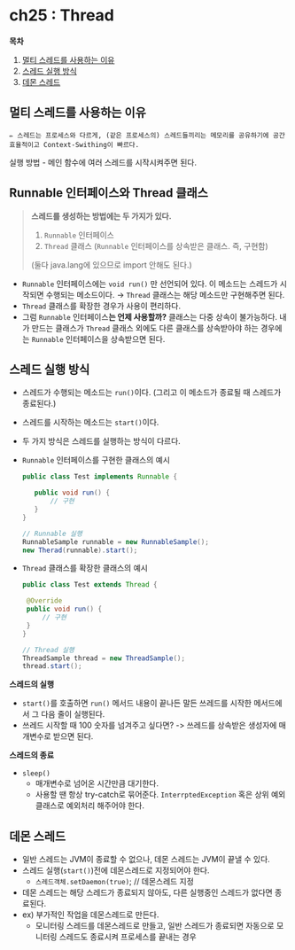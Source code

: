 # ch25 : Thread

**목차**

1. [멀티 스레드를 사용하는 이유](ch25\_thread.md#멀티-스레드를-사용하는-이유)
2. [스레드 실행 방식](ch25\_thread.md#스레드-실행-방식)
3. [데몬 스레드](ch25\_thread.md#데몬-스레드)

## 멀티 스레드를 사용하는 이유

```
✏️ 스레드는 프로세스와 다르게, (같은 프로세스의) 스레드들끼리는 메모리를 공유하기에 공간 효율적이고 Context-Swithing이 빠르다.
```

실행 방법 - 메인 함수에 여러 스레드를 시작시켜주면 된다.

## Runnable 인터페이스와 Thread 클래스

> **스레드를 생성하는 방법에는 두 가지가 있다.**
>
> 1. `Runnable` 인터페이스
> 2. `Thread` 클래스 (`Runnable` 인터페이스를 상속받은 클래스. 즉, 구현함)
>
> (둘다 java.lang에 있으므로 import 안해도 된다.)

* `Runnable` 인터페이스에는 `void run()` 만 선언되어 있다. 이 메소드는 스레드가 시작되면 수행되는 메소드이다. → `Thread` 클래스는 해당 메소드만 구현해주면 된다.
* `Thread` 클래스를 확장한 경우가 사용이 편리하다.
* 그럼 `Runnable` 인터페이스**는 언제 사용할까?** 클래스는 다중 상속이 불가능하다. 내가 만드는 클래스가 `Thread` 클래스 외에도 다른 클래스를 상속받아야 하는 경우에는 `Runnable` 인터페이스을 상속받으면 된다.

## 스레드 실행 방식

* 스레드가 수행되는 메소드는 `run()`이다. (그리고 이 메소드가 종료될 때 스레드가 종료된다.)
* 스레드를 시작하는 메소드는 `start()`이다.
* 두 가지 방식은 스레드를 실행하는 방식이 다르다.
*   `Runnable` 인터페이스를 구현한 클래스의 예시

    ```java
    public class Test implements Runnable {

       public void run() {
    	   // 구현
       }
    }

    // Runnable 실행
    RunnableSample runnable = new RunnableSample();
    new Therad(runnable).start(); 
    ```
*   `Thread` 클래스를 확장한 클래스의 예시

    ```java
    public class Test extends Thread {

     @Override
     public void run() {
    	 // 구현
     }
    }

    // Thread 실행
    ThreadSample thread = new ThreadSample();
    thread.start();  
    ```

**스레드의 실행**

* `start()`를 호출하면 `run()` 메서드 내용이 끝나든 말든 쓰레드를 시작한 메서드에서 그 다음 줄이 실행된다.
* 쓰레드 시작할 때 100 숫자를 넘겨주고 싶다면? -> 쓰레드를 상속받은 생성자에 매개변수로 받으면 된다.

**스레드의 종료**

* `sleep()`
  * 매개변수로 넘어온 시간만큼 대기한다.
  * 사용할 땐 항상 try-catch로 묶어준다. `InterrptedException` 혹은 상위 예외 클래스로 예외처리 해주어야 한다.

## 데몬 스레드

* 일반 스레드는 JVM이 종료할 수 없으나, 데몬 스레드는 JVM이 끝낼 수 있다.
* 스레드 실행(`start()`)전에 데몬스레드로 지정되어야 한다.
  * `스레드객체.setDaemon(true)`; // 데몬스레드 지정
* 데몬 스레드는 해당 스레드가 종료되지 않아도, 다른 실행중인 스레드가 없다면 종료된다.
* ex) 부가적인 작업을 데몬스레드로 만든다.
  * 모니터링 스레드를 데몬스레드로 만들고, 일반 스레드가 종료되면 자동으로 모니터링 스레드도 종료시켜 프로세스를 끝내는 경우
